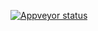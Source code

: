 [![Appveyor status](https://ci.appveyor.com/api/projects/status/github/arkhaix/emunisce?branch=master&svg=true "Appveyor status")](https://ci.appveyor.com/project/arkhaix/emunisce)
